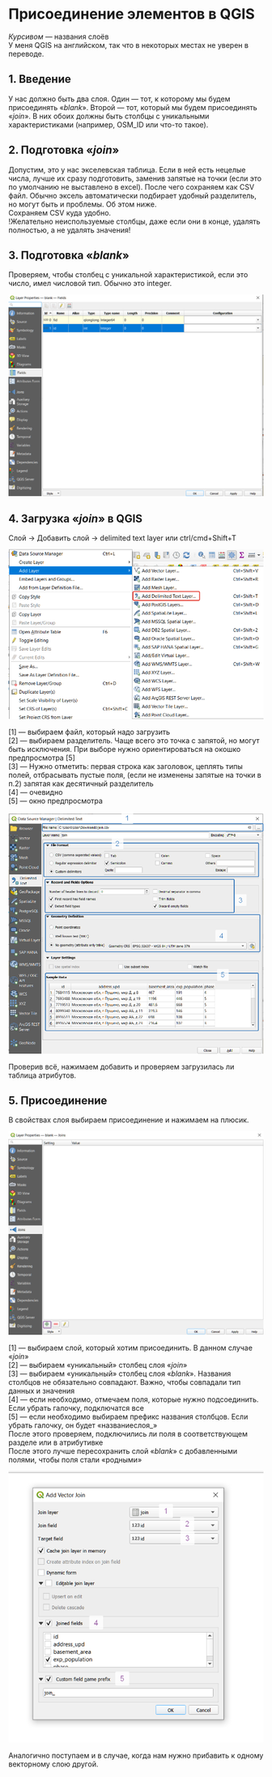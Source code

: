 # Присоединение элементов в QGIS
*Курсивом* — названия слоёв  
У меня QGIS на английском, так что в некоторых местах не уверен в переводе.

## 1. Введение 
У нас должно быть два слоя. Один — тот, к которому мы будем присоединять «*blank*». Второй — тот, который мы будем присоединять «*join*». В них обоих должны быть столбцы с уникальными характеристиками (например, OSM_ID или что-то такое).

## 2. Подготовка «*join*» 
Допустим, это у нас экселевская таблица. Если в ней есть нецелые числа, лучше их сразу подготовить, заменив запятые на точки (если это по умолчанию не выставлено в excel). После чего сохраняем как CSV файл. Обычно эксель автоматически подбирает удобный разделитель, но могут быть и проблемы. Об этом ниже.  
Сохраняем CSV куда удобно.  
!Желательно неиспользуемые столбцы, даже если они в конце, удалять полностью, а не удалять значения!  

## 3. Подготовка «*blank*» 
Проверяем, чтобы столбец с уникальной характеристикой, если это число, имел числовой тип. Обычно это integer. 

![alt_text](https://github.com/a-berez/QGIS-and-other/blob/main/pics/join1.png)  

## 4. Загрузка «*join*» в QGIS  
Слой → Добавить слой → delimited text layer или ctrl/cmd+Shift+T

![alt_text](https://github.com/a-berez/QGIS-and-other/blob/main/pics/join2.png)  

[1] — выбираем файл, который надо загрузить   
[2] — выбираем разделитель. Чаще всего это точка с запятой, но могут быть исключения. При выборе нужно ориентироваться на окошко предпросмотра [5]  
[3] — Нужно отметить: первая строка как заголовок, цеплять типы полей, отбрасывать пустые поля, (если не изменены запятые на точки в п.2) запятая как десятичный разделитель   
[4] — очевидно   
[5] — окно предпросмотра   

![alt_text](https://github.com/a-berez/QGIS-and-other/blob/main/pics/join3.png)  

Проверив всё, нажимаем добавить и проверяем загрузилась ли таблица атрибутов.

## 5. Присоединение
В свойствах слоя выбираем присоединение и нажимаем на плюсик. 

![alt_text](https://github.com/a-berez/QGIS-and-other/blob/main/pics/join4.png)

[1] — выбираем слой, который хотим присоединить. В данном случае «*join*»  
[2] — выбираем «уникальный» столбец слоя «*join*»  
[3] — выбираем «уникальный» столбец слоя «*blank*». Названия столбцов не обязательно совпадают. Важно, чтобы совпадали тип данных и значения  
[4] — если необходимо, отмечаем поля, которые нужно подсоединить. Если убрать галочку, подключатся все  
[5] — если необходимо выбираем префикс названия столбцов. Если убрать галочку, он будет «названиеслоя_»  
После этого проверяем, подключились ли поля в соответствующем разделе или в атрибутивке  
После этого лучше пересохранить слой «*blank*» с добавленными полями, чтобы поля стали «родными»  


![alt_text](https://github.com/a-berez/QGIS-and-other/blob/main/pics/join5.png)


Аналогично поступаем и в случае, когда нам нужно прибавить к одному векторному слою другой.
